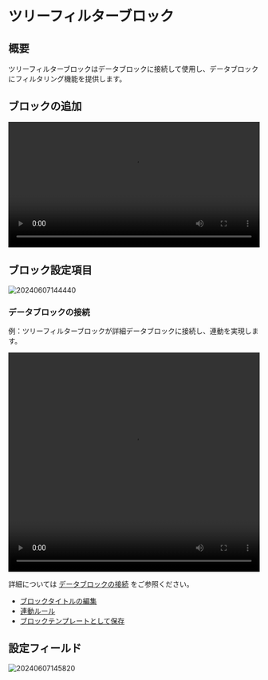# ツリーフィルターブロック

<PluginInfo commercial="true" name="block-tree"></PluginInfo>

## 概要

ツリーフィルターブロックはデータブロックに接続して使用し、データブロックにフィルタリング機能を提供します。

## ブロックの追加

<video width="100%" controls>
  <source src="https://static-docs.nocobase.com/20240607144133_rec_.mp4" type="video/mp4">
</video>

## ブロック設定項目

![20240607144440](https://static-docs.nocobase.com/20240607144440.png)

### データブロックの接続

例：ツリーフィルターブロックが詳細データブロックに接続し、連動を実現します。

<video width="100%" height="440" controls>
    <source src="https://static-docs.nocobase.com/20240607145351_rec_.mp4" type="video/mp4">
</video>

詳細については [データブロックの接続](/handbook/ui/blocks/block-settings/connect-block) をご参照ください。

- [ブロックタイトルの編集](/handbook/ui/blocks/block-settings/block-title)
- [連動ルール](/handbook/ui/blocks/block-settings/linkage-rule)
- [ブロックテンプレートとして保存](/handbook/ui/blocks/block-settings/block-template)

## 設定フィールド

![20240607145820](https://static-docs.nocobase.com/20240607145820.png)

